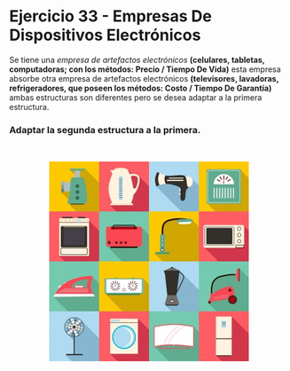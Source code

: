 # Ejercicio 33 - Empresas De Dispositivos Electrónicos

Se tiene una *empresa de artefactos electrónicos*
**(celulares, tabletas, computadoras; con los
métodos: Precio / Tiempo De Vida)** esta empresa
absorbe otra empresa de artefactos electrónicos
**(televisores, lavadoras, refrigeradores, que
poseen los métodos: Costo / Tiempo De Garantía)**
ambas estructuras son diferentes pero se desea
adaptar a la primera estructura.

### Adaptar la segunda estructura a la primera. </br>
 </br>
 <p align="center">
    <img src="https://github.com/AleS900/prueba/blob/master/assets/pngtree-household-appliances-icons-set-flat-style-png-image_1844110.jpg" />
 </p>

